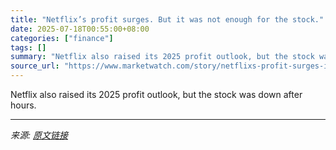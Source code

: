 ```yaml
---
title: "Netflix’s profit surges. But it was not enough for the stock."
date: 2025-07-18T00:55:00+08:00
categories: ["finance"]
tags: []
summary: "Netflix also raised its 2025 profit outlook, but the stock was down after hours."
source_url: "https://www.marketwatch.com/story/netflixs-profit-surges-it-was-not-enough-for-the-stock-36c07570?mod=mw_rss_topstories"
---
```


Netflix also raised its 2025 profit outlook, but the stock was down after hours.

---

*来源: [原文链接](https://www.marketwatch.com/story/netflixs-profit-surges-it-was-not-enough-for-the-stock-36c07570?mod=mw_rss_topstories)*
